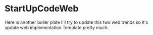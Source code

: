 # StartUpCodeWeb
Here is another boiler plate I'll try to update this two web trends so it's update web implementation Template pretty much.
